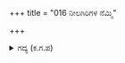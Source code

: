 +++
title = "016 ನೀಲಗಿರಿಗಳ ನೆಮ್ಮಿ"

+++

<details><summary>ಗದ್ಯ (ಕ.ಗ.ಪ) </summary>

16. ನೀಲ ಪರ್ವತವನ್ನು ಆಶ್ರಯಿಸಿ ದೊಡ್ಡ ದೊಡ್ಡ ಮೇಘಗಳು ಮಳೆ ಸುರಿಸಿದಂತೆ, ಆನೆಯ ಮೇಲಿನ ಯೋಧರು ಬೀಮನ ಮೇಲೆ  ಬಾಣಗಳ ಜಾಲವನ್ನೇ ಕವಿಸಿದರು. ಆದರೆ ಆ ಬಾಣಗಳಿಗೆ ಆತನು ಸೊಪ್ಪು ಹಾಕಲಿಲ್ಲ. ಸಿಡಿಲಿನ ಉರಿ ನಾಲಗೆಗೆ ನೀರು ಏನು ಮಾಡೀತು? ನಾನಾ ವಿಧದ ಅಸ್ತ್ರ ಶಸ್ತ್ರಗಳನ್ನು ಬಿಟ್ಟು ಭೀಮನು ಮುಖ್ಯರಾದವರನ್ನು ಹೊಡೆದು ಉರುಳಿಸಿದನು.
</details>
